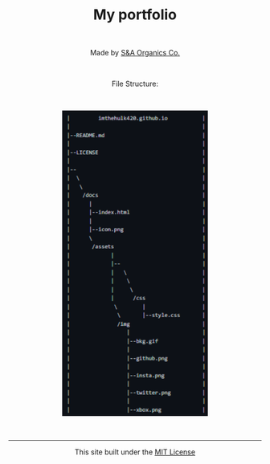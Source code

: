 <h1 align=center>My portfolio</h1>

<br>

<p align=center>Made by <a href='https://github.com/SNA-Organics-Co'>S&A Organics Co.</a></p>

<br>

<p align=center>File Structure:</p>

<br>

<p align=center><img src='File Structure.png' style="height: width; width: 290px;"></p>

<br>

<hr>

<p align=center>This site built under the <a href='LICENSE'>MIT License</a></p>
